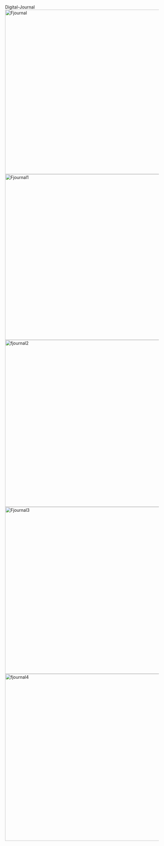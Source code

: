 Digital-Journal
<img width="1366" height="538" alt="Fjournal" src="https://github.com/user-attachments/assets/7e64e1b3-5f0b-4491-b00c-f768d345a375" />
<img width="1366" height="542" alt="Fjournal1" src="https://github.com/user-attachments/assets/1ca76d1e-6dc0-4e56-9eb0-7923a0084b78" />
<img width="1366" height="546" alt="fjournal2" src="https://github.com/user-attachments/assets/c73f7fd4-5e80-46a8-aa4c-81cf9a8d6b78" />
<img width="1366" height="546" alt="Fjournal3" src="https://github.com/user-attachments/assets/e9235754-f3e9-49aa-8fc5-1e63b6bea7bb" />
<img width="1366" height="546" alt="fjournal4" src="https://github.com/user-attachments/assets/091fd65c-8b09-4d92-a242-44860177c954" />
